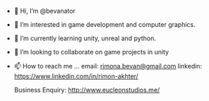 - 👋 Hi, I’m @bevanator
- 👀 I’m interested in game development and computer graphics.
- 🌱 I’m currently learning unity, unreal and python.
- 💞️ I’m looking to collaborate on game projects in unity
- 📫 How to reach me ...
     email: rimona.bevan@gmail.com
     linkedin: https://www.linkedin.com/in/rimon-akhter/
     
     Business Enquiry: http://www.eucleonstudios.me/



<!---
bevanator/bevanator is a ✨ special ✨ repository because its `README.md` (this file) appears on your GitHub profile.
You can click the Preview link to take a look at your changes.
--->
